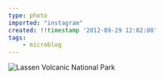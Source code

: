 ```yaml
---
type: photo
imported: "instagram"
created: !!timestamp '2012-09-29 12:02:08'
tags:
    - microblog
---
```

![Lassen Volcanic National Park](/media/images/photos/2012/09/c6bf0ef0dd5f8fd5800175437db421a5.jpg)

